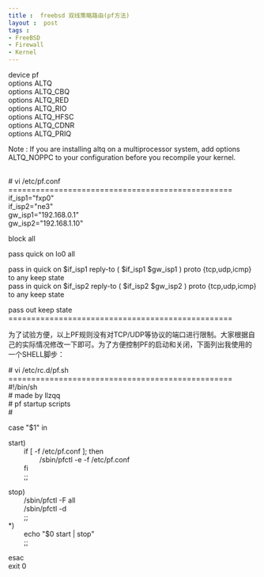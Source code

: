 ```yaml
---
title :  freebsd 双线策略路由(pf方法)
layout :  post
tags : 
- FreeBSD
- Firewall
- Kernel
---
```

 
<div> <p>device pf<br>options ALTQ<br>options ALTQ_CBQ<br>options ALTQ_RED<br>options ALTQ_RIO<br>options ALTQ_HFSC<br>options ALTQ_CDNR<br>options ALTQ_PRIQ</p><p>Note :  If you are installing altq on a multiprocessor system, add options ALTQ_NOPPC to your configuration before you recompile your kernel.</p><p> </p><p><br># vi /etc/pf.conf<br>=================================================<br>if_isp1="fxp0"<br>if_isp2="ne3"<br>gw_isp1="192.168.0.1"<br>gw_isp2="192.168.1.10"</p><p>block all</p><p>pass quick on lo0 all</p><p>pass in quick on $if_isp1 reply-to ( $if_isp1 $gw_isp1 ) proto {tcp,udp,icmp} to any keep state<br>pass in quick on $if_isp2 reply-to ( $if_isp2 $gw_isp2 ) proto {tcp,udp,icmp} to any keep state</p><p>pass out keep state<br>=================================================</p><p>为了试验方便，以上PF规则没有对TCP/UDP等协议的端口进行限制。大家根据自己的实际情况修改一下即可。为了方便控制PF的启动和关闭，下面列出我使用的一个SHELL脚步：</p><p># vi /etc/rc.d/pf.sh<br>=================================================<br>#!/bin/sh<br># made by llzqq<br># pf startup scripts<br>#</p><p>case "$1" in</p><p>start)<br>&nbsp;&nbsp;&nbsp;&nbsp;&nbsp;&nbsp;&nbsp;  if [ -f /etc/pf.conf ]; then<br>&nbsp;&nbsp;&nbsp;&nbsp;&nbsp;&nbsp;&nbsp;&nbsp;&nbsp;&nbsp;&nbsp;&nbsp;&nbsp;&nbsp;&nbsp;  /sbin/pfctl -e -f /etc/pf.conf<br>&nbsp;&nbsp;&nbsp;&nbsp;&nbsp;&nbsp;&nbsp;  fi<br>&nbsp;&nbsp;&nbsp;&nbsp;&nbsp;&nbsp;&nbsp;  ;;</p><p>stop)<br>&nbsp;&nbsp;&nbsp;&nbsp;&nbsp;&nbsp;&nbsp;  /sbin/pfctl -F all<br>&nbsp;&nbsp;&nbsp;&nbsp;&nbsp;&nbsp;&nbsp;  /sbin/pfctl -d<br>&nbsp;&nbsp;&nbsp;&nbsp;&nbsp;&nbsp;&nbsp;  ;;<br>*)<br>&nbsp;&nbsp;&nbsp;&nbsp;&nbsp;&nbsp;&nbsp;  echo "$0 start | stop"<br>&nbsp;&nbsp;&nbsp;&nbsp;&nbsp;&nbsp;&nbsp;  ;;</p><p>esac<br>exit 0</p> </div>